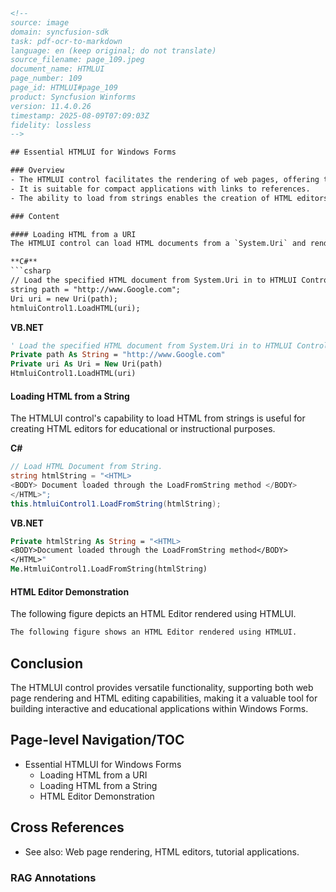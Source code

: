 ```html
<!-- 
source: image
domain: syncfusion-sdk
task: pdf-ocr-to-markdown
language: en (keep original; do not translate)
source_filename: page_109.jpeg
document_name: HTMLUI
page_number: 109
page_id: HTMLUI#page_109
product: Syncfusion Winforms
version: 11.4.0.26
timestamp: 2025-08-09T07:09:03Z
fidelity: lossless
-->

## Essential HTMLUI for Windows Forms

### Overview
- The HTMLUI control facilitates the rendering of web pages, offering the functionality of a lightweight web browser.
- It is suitable for compact applications with links to references.
- The ability to load from strings enables the creation of HTML editors for tutorial applications.

### Content

#### Loading HTML from a URI
The HTMLUI control can load HTML documents from a `System.Uri` and render them, providing a lightweight web browsing experience.

**C#**
```csharp
// Load the specified HTML document from System.Uri in to HTMLUI Control and renders it.
string path = "http://www.Google.com";
Uri uri = new Uri(path);
htmluiControl1.LoadHTML(uri);
```

**VB.NET**
```vb
' Load the specified HTML document from System.Uri in to HTMLUI Control and renders it.
Private path As String = "http://www.Google.com"
Private uri As Uri = New Uri(path)
HtmluiControl1.LoadHTML(uri)
```

#### Loading HTML from a String
The HTMLUI control's capability to load HTML from strings is useful for creating HTML editors for educational or instructional purposes.

**C#**
```csharp
// Load HTML Document from String.
string htmlString = "<HTML>
<BODY> Document loaded through the LoadFromString method </BODY>
</HTML>";
this.htmluiControl1.LoadFromString(htmlString);
```

**VB.NET**
```vb
Private htmlString As String = "<HTML>
<BODY>Document loaded through the LoadFromString method</BODY>
</HTML>"
Me.HtmluiControl1.LoadFromString(htmlString)
```

#### HTML Editor Demonstration
The following figure depicts an HTML Editor rendered using HTMLUI.

```markdown
The following figure shows an HTML Editor rendered using HTMLUI.
```

## Conclusion
The HTMLUI control provides versatile functionality, supporting both web page rendering and HTML editing capabilities, making it a valuable tool for building interactive and educational applications within Windows Forms.

## Page-level Navigation/TOC
- Essential HTMLUI for Windows Forms
  - Loading HTML from a URI
  - Loading HTML from a String
  - HTML Editor Demonstration

## Cross References
- See also: Web page rendering, HTML editors, tutorial applications.

### RAG Annotations
<!-- tags: HTMLUI, Windows Forms, Web page rendering, HTML editors, tutorial applications. keywords: Essential HTMLUI, System.Uri, LoadHTML, LoadString, HTML Editor, Windows Forms, Syncfusion -->
```
